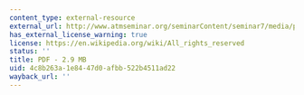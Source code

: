 ```yaml
---
content_type: external-resource
external_url: http://www.atmseminar.org/seminarContent/seminar7/media/pdf/Tytgat.pdf
has_external_license_warning: true
license: https://en.wikipedia.org/wiki/All_rights_reserved
status: ''
title: PDF - 2.9 MB
uid: 4c8b263a-1e84-47d0-afbb-522b4511ad22
wayback_url: ''
---
```

